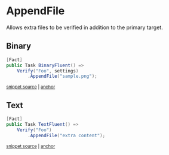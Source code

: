<!--
GENERATED FILE - DO NOT EDIT
This file was generated by [MarkdownSnippets](https://github.com/SimonCropp/MarkdownSnippets).
Source File: /docs/mdsource/append-file.source.md
To change this file edit the source file and then run MarkdownSnippets.
-->

# AppendFile

Allows extra files to be verified in addition to the primary target.


## Binary

<!-- snippet: BinaryFluent -->
<a id='snippet-binaryfluent'></a>
```cs
[Fact]
public Task BinaryFluent() =>
    Verify("Foo", settings)
        .AppendFile("sample.png");
```
<sup><a href='/src/Verify.Tests/Converters/InstanceFileAppenderTests.cs#L21-L28' title='Snippet source file'>snippet source</a> | <a href='#snippet-binaryfluent' title='Start of snippet'>anchor</a></sup>
<!-- endSnippet -->


## Text

<!-- snippet: TextFluent -->
<a id='snippet-textfluent'></a>
```cs
[Fact]
public Task TextFluent() =>
    Verify("Foo")
        .AppendFile("extra content");
```
<sup><a href='/src/Verify.Tests/Converters/InstanceFileAppenderTests.cs#L30-L37' title='Snippet source file'>snippet source</a> | <a href='#snippet-textfluent' title='Start of snippet'>anchor</a></sup>
<!-- endSnippet -->
